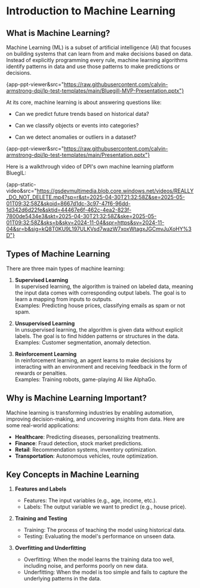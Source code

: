 Introduction to Machine Learning
================================

What is Machine Learning?
-------------------------
 
Machine Learning (ML) is a subset of artificial intelligence (AI) that focuses on building systems that can learn from and make decisions based on data. Instead of explicitly programming every rule, machine learning algorithms identify patterns in data and use those patterns to make predictions or decisions.

{app-ppt-viewer&src="https://raw.githubusercontent.com/calvin-armstrong-dpi/lp-test-templates/main/Bluegill-MVP-Presentation.pptx"}


At its core, machine learning is about answering questions like:
 
- Can we predict future trends based on historical data?
 
- Can we classify objects or events into categories?
 
- Can we detect anomalies or outliers in a dataset?

{app-ppt-viewer&src="https://raw.githubusercontent.com/calvin-armstrong-dpi/lp-test-templates/main/Presentation.pptx"}

Here is a walkthrough video of DPI's own machine learning platform BluegIL:

{app-static-video&src="https://gsdevmultimedia.blob.core.windows.net/videos/REALLY_DO_NOT_DELETE.mp4?sp=r&st=2025-04-30T21:32:58Z&se=2025-05-01T09:32:58Z&skoid=8667d1dc-3c97-47f6-96dd-1d342d6d22fe&sktid=44467e6f-462c-4ea2-823f-7800de5434e3&skt=2025-04-30T21:32:58Z&ske=2025-05-01T09:32:58Z&sks=b&skv=2024-11-04&spr=https&sv=2024-11-04&sr=b&sig=kQ8T0KU9L197ULKVsd7wazW7xoxWtagxJGCmvJuXoHY%3D"}

Types of Machine Learning
-------------------------

There are three main types of machine learning:

1. **Supervised Learning**  
   In supervised learning, the algorithm is trained on labeled data, meaning the input data comes with corresponding output labels. The goal is to learn a mapping from inputs to outputs.  
   Examples: Predicting house prices, classifying emails as spam or not spam.

2. **Unsupervised Learning**  
   In unsupervised learning, the algorithm is given data without explicit labels. The goal is to find hidden patterns or structures in the data.  
   Examples: Customer segmentation, anomaly detection.

3. **Reinforcement Learning**  
   In reinforcement learning, an agent learns to make decisions by interacting with an environment and receiving feedback in the form of rewards or penalties.  
   Examples: Training robots, game-playing AI like AlphaGo.

Why is Machine Learning Important?
----------------------------------

Machine learning is transforming industries by enabling automation, improving decision-making, and uncovering insights from data. Here are some real-world applications:

- **Healthcare**: Predicting diseases, personalizing treatments.
- **Finance**: Fraud detection, stock market predictions.
- **Retail**: Recommendation systems, inventory optimization.
- **Transportation**: Autonomous vehicles, route optimization.

Key Concepts in Machine Learning
--------------------------------

1. **Features and Labels**  
   - Features: The input variables (e.g., age, income, etc.).
   - Labels: The output variable we want to predict (e.g., house price).

2. **Training and Testing**  
   - Training: The process of teaching the model using historical data.
   - Testing: Evaluating the model's performance on unseen data.

3. **Overfitting and Underfitting**  
   - Overfitting: When the model learns the training data too well, including noise, and performs poorly on new data.
   - Underfitting: When the model is too simple and fails to capture the underlying patterns in the data.
